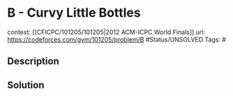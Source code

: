 # B - Curvy Little Bottles

contest: [[CFICPC/101205/101205|2012 ACM-ICPC World Finals]]
url: https://codeforces.com/gym/101205/problem/B
#Status/UNSOLVED
Tags: #

## Description

## Solution

